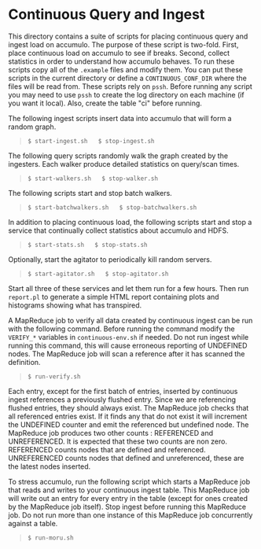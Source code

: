 <!--
Licensed to the Apache Software Foundation (ASF) under one or more
contributor license agreements.  See the NOTICE file distributed with
this work for additional information regarding copyright ownership.
The ASF licenses this file to You under the Apache License, Version 2.0
(the "License"); you may not use this file except in compliance with
the License.  You may obtain a copy of the License at 
 
    http://www.apache.org/licenses/LICENSE-2.0
 
Unless required by applicable law or agreed to in writing, software
distributed under the License is distributed on an "AS IS" BASIS,
WITHOUT WARRANTIES OR CONDITIONS OF ANY KIND, either express or implied.
See the License for the specific language governing permissions and
limitations under the License.
-->

Continuous Query and Ingest
===========================

This directory contains a suite of scripts for placing continuous query and
ingest load on accumulo.  The purpose of these script is two-fold. First,
place continuous load on accumulo to see if breaks.  Second, collect
statistics in order to understand how accumulo behaves.  To run these scripts
copy all of the `.example` files and modify them.  You can put these scripts in
the current directory or define a `CONTINUOUS_CONF_DIR` where the files will be
read from. These scripts rely on `pssh`. Before running any script you may need
to use `pssh` to create the log directory on each machine (if you want it local).
Also, create the table "ci" before running.

The following ingest scripts insert data into accumulo that will form a random
graph.

> `$ start-ingest.sh  
$ stop-ingest.sh`

The following query scripts randomly walk the graph created by the ingesters.
Each walker produce detailed statistics on query/scan times.

> `$ start-walkers.sh  
$ stop-walker.sh`

The following scripts start and stop batch walkers.

> `$ start-batchwalkers.sh  
$ stop-batchwalkers.sh`

In addition to placing continuous load, the following scripts start and stop a
service that continually collect statistics about accumulo and HDFS.

> `$ start-stats.sh  
$ stop-stats.sh`

Optionally, start the agitator to periodically kill random servers.

> `$ start-agitator.sh  
$ stop-agitator.sh`

Start all three of these services and let them run for a few hours. Then run
`report.pl` to generate a simple HTML report containing plots and histograms
showing what has transpired.

A MapReduce job to verify all data created by continuous ingest can be run
with the following command.  Before running the command modify the `VERIFY_*`
variables in `continuous-env.sh` if needed.  Do not run ingest while running this
command, this will cause erroneous reporting of UNDEFINED nodes. The MapReduce
job will scan a reference after it has scanned the definition.

> `$ run-verify.sh`

Each entry, except for the first batch of entries, inserted by continuous
ingest references a previously flushed entry.  Since we are referencing flushed
entries, they should always exist.  The MapReduce job checks that all
referenced entries exist.  If it finds any that do not exist it will increment
the UNDEFINED counter and emit the referenced but undefined node.  The MapReduce
job produces two other counts : REFERENCED and UNREFERENCED.  It is
expected that these two counts are non zero.  REFERENCED counts nodes that are
defined and referenced.  UNREFERENCED counts nodes that defined and
unreferenced, these are the latest nodes inserted.

To stress accumulo, run the following script which starts a MapReduce job
that reads and writes to your continuous ingest table.  This MapReduce job
will write out an entry for every entry in the table (except for ones created
by the MapReduce job itself). Stop ingest before running this MapReduce job.
Do not run more than one instance of this MapReduce job concurrently against a
table.

> `$ run-moru.sh`

